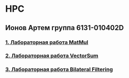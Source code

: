 # HPC

## Ионов Артем группа 6131-010402D

### [1. Лабораторная работа MatMul](https://github.com/sat4h/labs/tree/0a41ff0d2a3ec2ff9645e380e44766b8f27109c3/MatMul)

### [2. Лабораторная работа VectorSum](https://github.com/sat4h/labs/tree/3af256cd27846eda7aa19aa8ebde79965cf9e16b/VectorSum)

### [3. Лабораторная работа Bilateral Filtering](https://github.com/sat4h/labs/tree/826b974523a797dfda2921b7332b8e9b9aae9dc8/Bilateral%20Filtering)
